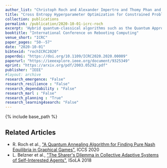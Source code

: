 ```yaml
---
author_list: "Christoph Roch and Alexander Impertro and Thomy Phan and Thomas Gabor and Sebastian Feld and Claudia Linnhoff-Popien"
title: "Cross Entropy Hyperparameter Optimization for Constrained Problem Hamiltonians Applied to QAOA"
collection: publications
permalink: /publication/2020-10-01-icrc-roch
excerpt: 'Hybrid quantum-classical algorithms such as the Quantum Approximate Optimization Algorithm (QAOA) are considered as one of the most encouraging approaches for taking advantage of near-term quantum computers in practical applications. Such algorithms are usually implemented in a variational form, combining a classical optimization method with a quantum machine to find good solutions to an optimization problem. The solution quality of QAOA depends to a high degree on the parameters chosen by the classical optimizer at each iteration. However, the solution landscape of those parameters is highly multi-dimensional and contains many low-quality local optima. In this study we apply a Cross-Entropy method to shape this landscape, which allows the classical optimizer to find better parameter more easily and hence results in an improved performance. We empirically demonstrate that this approach can reach a significant better solution quality for the Knapsack Problem.'
booktitle: "International Conference on Rebooting Computing"
venue_short: "ICRC"
paper_pages: "50--57"
date: "2020-10-01"
bibtexid: "rochICRC2020"
paperdoi: "https://doi.org/10.1109/ICRC2020.2020.00009"
paperurl: "https://ieeexplore.ieee.org/document/9325349"
eprint: "https://arxiv.org/pdf/2003.05292.pdf"
publisher: "IEEE"
#layout: archive
research_emergence: "False"
research_resilience : "False"
research_dependability : "False"
research_marl : "False"
research_planning : "True"
research_learning4search: "False"
---
```


{% include base_path %}

## Related Articles
- R. Roch et al., ["A Quantum Annealing Algorithm for Finding Pure Nash Equilibria in Graphical Games"](https://thomyphan.github.io/publication/2020-08-01-iccs-roch), ICCS 2020
- L. Belzner et al., ["The Sharer's Dilemma in Collective Adaptive Systems of Self-Interested Agents"](https://thomyphan.github.io/publication/2018-11-01-isola-belzner), ISoLA 2018